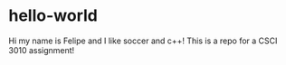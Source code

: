 # hello-world

Hi my name is Felipe and I like soccer and c++! This is a repo for a CSCI 3010 assignment! 
